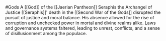 #Gods 
A [[God]] of the [[Jaerian Pantheon]]
Seraphis the Archangel of Justice
 [[Seraphis]]' death in the [[Second War of the Gods]] disrupted the pursuit of justice and moral balance. His absence allowed for the rise of corruption and unchecked power in mortal and divine realms alike. Laws and governance systems faltered, leading to unrest, conflicts, and a sense of disillusionment among the populace.